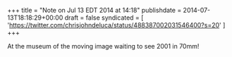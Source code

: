 +++
title = "Note on Jul 13 EDT 2014 at 14:18"
publishdate = 2014-07-13T18:18:29+00:00
draft = false
syndicated = [ 'https://twitter.com/chrisjohndeluca/status/488387002031546400?s=20' ]
+++

At the museum of the moving image waiting to see 2001 in 70mm!
